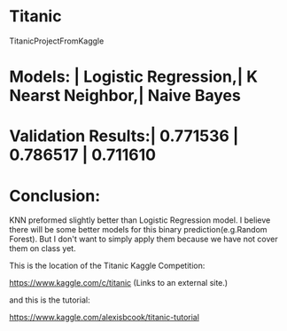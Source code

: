 # Titanic
TitanicProjectFromKaggle

# Models:            | Logistic Regression,| K Nearst Neighbor,| Naive Bayes
# Validation Results:| 0.771536            | 0.786517          | 0.711610

# Conclusion:
KNN preformed slightly better than Logistic Regression model.
I believe there will be some better models for this binary prediction(e.g.Random Forest).
But I don't want to simply apply them because we have not cover them on class yet.

This is the location of the Titanic Kaggle Competition:

https://www.kaggle.com/c/titanic (Links to an external site.)

and this is the tutorial:

https://www.kaggle.com/alexisbcook/titanic-tutorial
